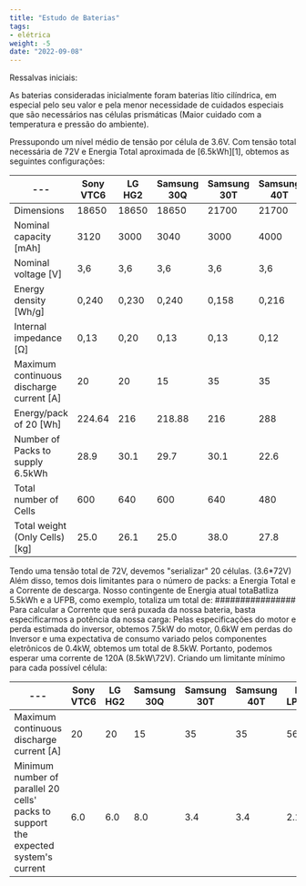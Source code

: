 ```yaml
---
title: "Estudo de Baterias"
tags:
- elétrica
weight: -5
date: "2022-09-08"
---
```


Ressalvas iniciais:

As baterias consideradas inicialmente foram baterias lítio cilíndrica, em especial pelo seu valor e pela menor necessidade de cuidados especiais que são necessários nas células prismáticas (Maior cuidado com a temperatura e pressão do ambiente).

Pressupondo um nível médio de tensão por célula de 3.6V. Com tensão total necessária de 72V e Energia Total aproximada de [6.5kWh][1], obtemos as seguintes configurações:
 

---|Sony VTC6 | LG HG2 | Samsung 30Q | Samsung 30T | Samsung 40T | Melasta LPA542126
---|-------------|-----|-----------|-------------|-------------|--------------------
Dimensions|18650 |18650 | 18650 | 21700 | 21700 | Primastic
Nominal capacity [mAh] | 3120 | 3000 | 3040 | 3000 | 4000 | 6000
Nominal voltage [V] | 3,6 | 3,6 | 3,6 | 3,6 | 3,6 | 3,7
Energy density [Wh/g] | 0,240 | 0,230 | 0,240 | 0,158 | 0,216 | 0,175
Internal impedance [Ω] | 0,13 | 0,20 | 0,13 | 0,13 | 0,12 | 
Maximum continuous discharge current [A] | 20 | 20 | 15 | 35 | 35 | 56
Energy/pack of 20 [Wh] | 224.64 | 216 | 218.88 | 216 | 288 | 444
Number of Packs to supply 6.5kWh | 28.9 | 30.1 | 29.7 | 30.1 | 22.6 | 14.6
Total number of Cells | 600 | 640 | 600 | 640 | 480 | 320
Total weight (Only Cells) [kg] | 25.0 | 26.1 | 25.0 | 38.0 | 27.8 | 34.3

Tendo uma tensão total de 72V, devemos "serializar" 20 células. (3.6\*72V)
Além disso, temos dois limitantes para o número de packs: a Energia Total e a Corrente de descarga. Nosso contingente de Energia atual totaBatliza 5.5kWh e a UFPB, como exemplo, totaliza um total de: ################
Para calcular a Corrente que será puxada da nossa bateria, basta especificarmos a potência da nossa carga: Pelas especificações do motor e perda estimada do inversor, obtemos 7.5kW do motor, 0.6kW em perdas do Inversor e uma expectativa de consumo variado pelos componentes eletrônicos de 0.4kW, obtemos um total de 8.5kW.
Portanto, podemos esperar uma corrente de 120A (8.5kW\\72V). Criando um limitante mínimo para cada possível célula:

---|Sony VTC6 | LG HG2 | Samsung 30Q | Samsung 30T | Samsung 40T | Melasta LPA542126
---|-------------|-----|-----------|-------------|-------------|--------------------
Maximum continuous discharge current [A] | 20 | 20 | 15 | 35 | 35 | 56
Minimum number of parallel 20 cells' packs to support the expected system's current| 6.0 | 6.0 | 8.0 | 3.4 | 3.4 | 2.1
